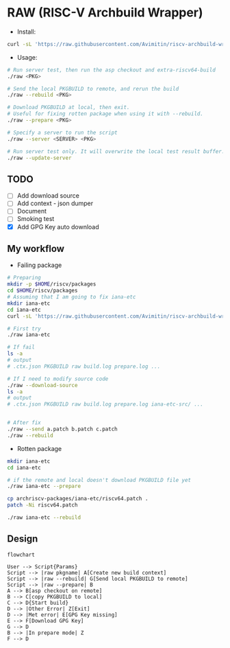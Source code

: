 # RAW (RISC-V Archbuild Wrapper)

- Install:

```bash
curl -sL 'https://raw.githubusercontent.com/Avimitin/riscv-archbuild-wrapper/master/raw' -o ./raw
```

- Usage:

```bash
# Run server test, then run the asp checkout and extra-riscv64-build
./raw <PKG>

# Send the local PKGBUILD to remote, and rerun the build
./raw --rebuild <PKG>

# Download PKGBUILD at local, then exit.
# Useful for fixing rotten package when using it with --rebuild.
./raw --prepare <PKG>

# Specify a server to run the script
./raw --server <SERVER> <PKG>

# Run server test only. It will overwrite the local test result buffer.
./raw --update-server
```

## TODO

- [ ] Add download source
- [ ] Add context - json dumper
- [ ] Document
- [ ] Smoking test
- [x] Add GPG Key auto download

## My workflow

- Failing package

```bash
# Preparing
mkdir -p $HOME/riscv/packages
cd $HOME/riscv/packages
# Assuming that I am going to fix iana-etc
mkdir iana-etc
cd iana-etc
curl -sL 'https://raw.githubusercontent.com/Avimitin/riscv-archbuild-wrapper/master/raw' -o ./raw

# First try
./raw iana-etc

# If fail
ls -a
# output
# .ctx.json PKGBUILD raw build.log prepare.log ...

# If I need to modify source code
./raw --download-source
ls -a
# output
# .ctx.json PKGBUILD raw build.log prepare.log iana-etc-src/ ...


# After fix
./raw --send a.patch b.patch c.patch
./raw --rebuild
```

- Rotten package

```bash
mkdir iana-etc
cd iana-etc

# if the remote and local doesn't download PKGBUILD file yet
./raw iana-etc --prepare

cp archriscv-packages/iana-etc/riscv64.patch .
patch -Ni riscv64.patch

./raw iana-etc --rebuild
```

## Design

```mermaid
flowchart

User --> Script{Params}
Script --> |raw pkgname| A[Create new build context]
Script --> |raw --rebuild| G[Send local PKGBUILD to remote]
Script --> |raw --prepare| B
A --> B[asp checkout on remote]
B --> C[copy PKGBUILD to local]
C --> D{Start build}
D --> |Other Error| Z[Exit]
D --> |Met error| E[GPG Key missing]
E --> F[Download GPG Key]
G --> D
B --> |In prepare mode| Z
F --> D
```
